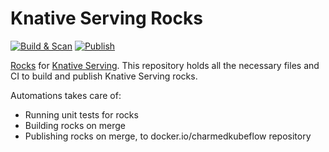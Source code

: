 # Knative Serving Rocks

[![Build & Scan](https://github.com/canonical/knative-serving-rocks/actions/workflows/on_pull_request.yaml/badge.svg)](https://github.comcanonical/knative-serving-rocks/actions/workflows/on_pull_request.yaml)
[![Publish](https://github.com/canonical/knative-serving-rocks/actions/workflows/on_push.yaml/badge.svg)](https://github.comcanonical/knative-serving-rocks/actions/workflows/on_push.yaml)

[Rocks](https://canonical-rockcraft.readthedocs-hosted.com/en/latest/) for [Knative Serving](https://knative.dev/docs/serving/).
This repository holds all the necessary files and CI to build and publish Knative Serving rocks.

Automations takes care of:
* Running unit tests for rocks
* Building rocks on merge
* Publishing rocks on merge, to docker.io/charmedkubeflow repository

